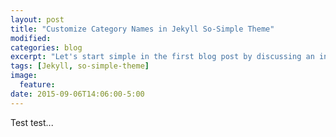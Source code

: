 ```yaml
---
layout: post
title: "Customize Category Names in Jekyll So-Simple Theme"
modified:
categories: blog
excerpt: "Let's start simple in the first blog post by discussing an interesting step in customizing the Jekyll so-simple theme for this website."
tags: [Jekyll, so-simple-theme]
image:
  feature:
date: 2015-09-06T14:06:00-5:00
---
```


Test test...

